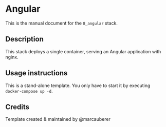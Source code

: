 # Angular
This is the manual document for the `8_angular` stack.

## Description
This stack deploys a single container, serving an Angular application with nginx.

## Usage instructions
This is a stand-alone template. You only have to start it by executing `docker-compose up -d`.

## Credits
Template created & maintained by @marcauberer